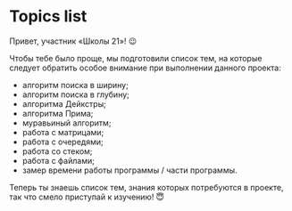 # Topics list

Привет, участник «Школы 21»! 😉

Чтобы тебе было проще, мы подготовили список тем, на которые следует обратить особое внимание при выполнении данного проекта:

- алгоритм поиска в ширину;
- алгоритм поиска в глубину;
- алгоритма Дейкстры;
- алгоритма Прима;
- муравьиный алгоритм;
- работа с матрицами;
- работа с очередями;
- работа со стеком;
- работа с файлами;
- замер времени работы программы / части программы.

Теперь ты знаешь список тем, знания которых потребуются в проекте, так что смело приступай к изучению! 😇
